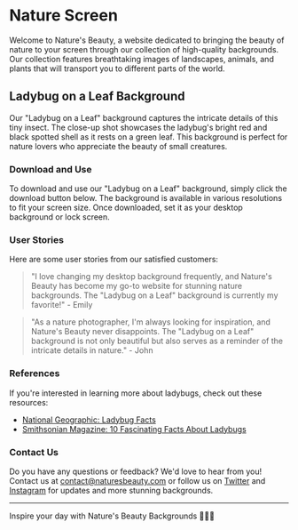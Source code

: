 <!--font:Alegreya-->

# Nature Screen

Welcome to Nature's Beauty, a website dedicated to bringing the beauty of nature to your screen through our collection of high-quality backgrounds. Our collection features breathtaking images of landscapes, animals, and plants that will transport you to different parts of the world.

## Ladybug on a Leaf Background

Our "Ladybug on a Leaf" background captures the intricate details of this tiny insect. The close-up shot showcases the ladybug's bright red and black spotted shell as it rests on a green leaf. This background is perfect for nature lovers who appreciate the beauty of small creatures.

### Download and Use

To download and use our "Ladybug on a Leaf" background, simply click the download button below. The background is available in various resolutions to fit your screen size. Once downloaded, set it as your desktop background or lock screen.

### User Stories

Here are some user stories from our satisfied customers:

> "I love changing my desktop background frequently, and Nature's Beauty has become my go-to website for stunning nature backgrounds. The "Ladybug on a Leaf" background is currently my favorite!" - Emily

> "As a nature photographer, I'm always looking for inspiration, and Nature's Beauty never disappoints. The "Ladybug on a Leaf" background is not only beautiful but also serves as a reminder of the intricate details in nature." - John

### References

If you're interested in learning more about ladybugs, check out these resources:

-   [National Geographic: Ladybug Facts](#)
-   [Smithsonian Magazine: 10 Fas<wbr>ci<wbr>na<wbr>ting Facts About Ladybugs](#)

### Contact Us

Do you have any questions or feedback? We'd love to hear from you! Contact us at [contact@naturesbeauty.com](mailto:contact@naturesbeauty.com) or follow us on [Twitter](#) and [Instagram](#) for updates and more stunning backgrounds.

---

Inspire your day with Nature's Beauty Backgrounds 🌿🌺🦋

<!--

Write me content for website with wallpaper which alt text is:

"A close-up of a ladybug on a leaf"

The name/title of the page should not be 1:1 copy of the alt text but rather a real content of the website which is using this wallpaper.

- Use markdown format
- Start with heading
- Heading should be short and concise
- The content should look like a real website
- The website should not be about the wallpaper, wallpaper is just a related background
- Heading should be contain work "wallpaper" or "background"
- Include real sections like references, contact, user stories, etc. use things relevant to the page purpose.
- Feel free to use structure like headings, bullets, numbering, blockquotes, paragraphs, horizontal lines, etc.
- You can use formatting like bold or _italic_
- You can include UTF-8 emojis
- Links should be only #hash anchors (and you can refer to the document itself)
- Do not include images


---


# Nature's Beauty Wallpaper

Welcome to Nature's Beauty, a website dedicated to showcasing the stunning beauty of nature through our collection of high-quality wallpapers. Our wallpaper collection features breathtaking images of landscapes, animals, and plants that will transport you to different parts of the world.

## Ladybug on a Leaf Wallpaper

Our "Ladybug on a Leaf" wallpaper captures the intricate details of this tiny insect. The close-up shot showcases the ladybug's bright red and black spotted shell as it rests on a green leaf. This wallpaper is perfect for nature lovers who appreciate the beauty of small creatures.

### Download and Use

To download and use our "Ladybug on a Leaf" wallpaper, simply click the download button below. The wallpaper is available in various resolutions to fit your screen size. Once downloaded, set it as your desktop background or lock screen.

### User Stories

Here are some user stories from our satisfied customers:

> "I love changing my desktop wallpaper frequently, and Nature's Beauty has become my go-to website for stunning nature wallpapers. The "Ladybug on a Leaf" wallpaper is currently my favorite!" - Emily

> "As a nature photographer, I'm always looking for inspiration, and Nature's Beauty never disappoints. The "Ladybug on a Leaf" wallpaper is not only beautiful but also serves as a reminder of the intricate details in nature." - John

### References

If you're interested in learning more about ladybugs, check out these resources:

- [National Geographic: Ladybug Facts](#)
- [Smithsonian Magazine: 10 Fas<wbr>ci<wbr>na<wbr>ting Facts About Ladybugs](#)

### Contact Us

Do you have any questions or feedback? We'd love to hear from you! Contact us at [contact@naturesbeauty.com](mailto:contact@naturesbeauty.com) or follow us on [Twitter](#) and [Instagram](#) for updates and more stunning wallpapers.

---
Inspire your day with Nature's Beauty Wallpapers 🌿🌺🦋


---


Heading should not include word "wallpaper". The website should not be about the wallpaper itself, wallpaper is just a related background, rewrite whole content.


---


# Nature's Beauty: Bringing the Wonders of Nature to Your Screen

Welcome to Nature's Beauty, a website dedicated to bringing the beauty of nature to your screen through our collection of high-quality backgrounds. Our collection features breathtaking images of landscapes, animals, and plants that will transport you to different parts of the world.

## Ladybug on a Leaf Background

Our "Ladybug on a Leaf" background captures the intricate details of this tiny insect. The close-up shot showcases the ladybug's bright red and black spotted shell as it rests on a green leaf. This background is perfect for nature lovers who appreciate the beauty of small creatures.

### Download and Use

To download and use our "Ladybug on a Leaf" background, simply click the download button below. The background is available in various resolutions to fit your screen size. Once downloaded, set it as your desktop background or lock screen.

### User Stories

Here are some user stories from our satisfied customers:

> "I love changing my desktop background frequently, and Nature's Beauty has become my go-to website for stunning nature backgrounds. The "Ladybug on a Leaf" background is currently my favorite!" - Emily

> "As a nature photographer, I'm always looking for inspiration, and Nature's Beauty never disappoints. The "Ladybug on a Leaf" background is not only beautiful but also serves as a reminder of the intricate details in nature." - John

### References

If you're interested in learning more about ladybugs, check out these resources:

- [National Geographic: Ladybug Facts](#)
- [Smithsonian Magazine: 10 Fas<wbr>ci<wbr>na<wbr>ting Facts About Ladybugs](#)

### Contact Us

Do you have any questions or feedback? We'd love to hear from you! Contact us at [contact@naturesbeauty.com](mailto:contact@naturesbeauty.com) or follow us on [Twitter](#) and [Instagram](#) for updates and more stunning backgrounds.

---
Inspire your day with Nature's Beauty Backgrounds 🌿🌺🦋

-->
